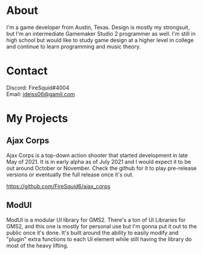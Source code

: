 # About
I'm a game developer from Austin, Texas. Design is mostly my strongsuit, but I'm an intermediate Gamemaker Studio 2 programmer as well. I'm still in high school but would like to study game design at a higher level in college and continue to learn programming and music theory.
  
# Contact
Discord: FireSquid#4004  
Email: jdeiss06@gamil.com  
  
# My Projects
## Ajax Corps
Ajax Corps is a top-down action shooter that started development in late May of 2021. It is in early alpha as of July 2021 and I would expect it to be out around October or November. Check the github for it to play pre-release versions or eventually the full release once it's out.
  
https://github.com/FireSquid6/ajax_corps
  
## ModUI
ModUI is a modular UI library for GMS2. There's a ton of UI Libraries for GMS2, and this one is mostly for personal use but I'm gonna put it out to the public once it's done. It's built around the ability to easily modify and "plugin" extra functions to each UI element while still having the library do most of the heavy lifting.
